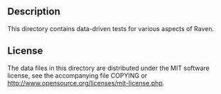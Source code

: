 Description
------------

This directory contains data-driven tests for various aspects of Raven.

License
--------

The data files in this directory are distributed under the MIT software
license, see the accompanying file COPYING or
http://www.opensource.org/licenses/mit-license.php.

